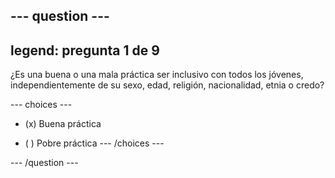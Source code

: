 --- question ---
---
legend: pregunta 1 de 9
---

¿Es una buena o una mala práctica ser inclusivo con todos los jóvenes, independientemente de su sexo, edad, religión, nacionalidad, etnia o credo?

--- choices ---
- (x) Buena práctica

- ( ) Pobre práctica --- /choices ---

--- /question ---
